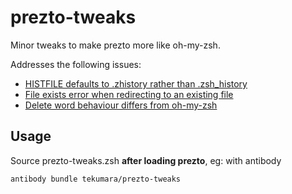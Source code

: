 # prezto-tweaks

Minor tweaks to make prezto more like oh-my-zsh.

Addresses the following issues:
* [HISTFILE defaults to .zhistory rather than .zsh_history](https://github.com/sorin-ionescu/prezto/issues/1766)
* [File exists error when redirecting to an existing file](https://github.com/sorin-ionescu/prezto/issues/1767)
* [Delete word behaviour differs from oh-my-zsh](https://github.com/sorin-ionescu/prezto/issues/1774)

## Usage

Source prezto-tweaks.zsh **after loading prezto**, eg: with antibody
```
antibody bundle tekumara/prezto-tweaks
```
